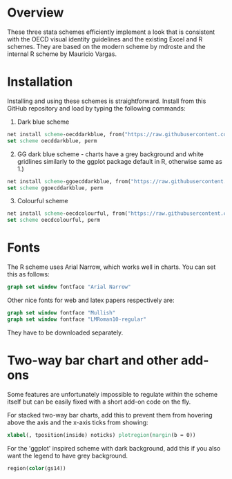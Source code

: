 # Overview

These three stata schemes efficiently implement a look that is consistent with the OECD visual identity guidelines and the existing Excel and R schemes. They are based on the modern scheme by mdroste and the internal R scheme by Mauricio Vargas.

# Installation

Installing and using these schemes is straightforward. Install from this GitHub repository and load by typing the following commands:

1. Dark blue scheme

```stata
net install scheme-oecddarkblue, from("https://raw.githubusercontent.com/petra-ic/stata-scheme-oecd/main/")
set scheme oecddarkblue, perm
```

2. GG dark blue scheme - charts have a grey background and white gridlines similarly to the ggplot package default in R, otherwise same as 1.)

```stata
net install scheme-ggoecddarkblue, from("https://raw.githubusercontent.com/petra-ic/stata-scheme-oecd/main/")
set scheme ggoecddarkblue, perm
```

3. Colourful scheme

```stata
net install scheme-oecdcolourful, from("https://raw.githubusercontent.com/petra-ic/stata-scheme-oecd/main/")
set scheme oecdcolourful, perm
```

# Fonts

The R scheme uses Arial Narrow, which works well in charts. You can set this as follows:


```stata
graph set window fontface "Arial Narrow"
```

Other nice fonts for web and latex papers respectively are: 

```stata
graph set window fontface "Mullish"
graph set window fontface "LMRoman10-regular"
```

They have to be downloaded separately.

# Two-way bar chart and other add-ons

Some features are unfortunately impossible to regulate within the scheme itself but can be easily fixed with a short add-on code on the fly.

For stacked two-way bar charts, add this to prevent them from hovering above the axis and the x-axis ticks from showing:

```stata
xlabel(, tposition(inside) noticks) plotregion(margin(b = 0))
```

For the 'ggplot' inspired scheme with dark background, add this if you also want the legend to have grey background. 

```stata
region(color(gs14))
```
